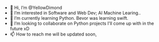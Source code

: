 - 👋 Hi, I’m @YellowDimond
- 👀 I’m interested in Software and Web Dev; AI Machine Learing..
- 🌱 I’m currently learning Python. Bevor was learning swift. 
- 💞️ I’m looking to collaborate on Python projects I'll come up with in the future xD
- 📫 How to reach me will be updated soon,

<!---
YellowDimond/YellowDimond is a ✨ special ✨ repository because its `README.md` (this file) appears on your GitHub profile.
You can click the Preview link to take a look at your changes.
--->
